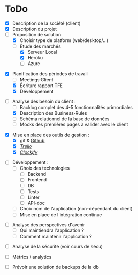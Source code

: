 # ToDo 

- [X] Description de la société (client)
- [X] Description du projet
- [ ] Proposition de solution 
  - [X] Choisir type de platform (web/desktop/...)
  - [ ] Etude des marchés
    - [X] Serveur Local
    - [X] Heroku 
    - [ ] Azure 
>
- [X] Planification des périodes de travail 
  - [ ] ~~Meetings Client~~
  - [X] Écriture rapport TFE
  - [X] Développement
>
- [ ] Analyse des besoin du client :
  - [ ] Backlog complet des 4-5 fonctionnalités primordiales 
  - [X] Description des Business-Rules
  - [ ] Schéma relationnel de la base de données
  - [ ] Mocks des premières pages à valider avec le client
>
- [X] Mise en place des outils de gestion :
  - [X] git & [Github](https://github.com/MMichotte/SLG_APP)
  - [X] [*Trello*](https://trello.com/b/jxYKBrWG)
  - [X] [*Clockify*](https://clockify.me/shared/5faa54597454944cb39a6c64)
>
- [ ] Développement :
  - [ ] Choix des technologies 
    - [ ] Backend
    - [ ] Frontend
    - [ ] DB
    - [ ] Tests
    - [ ] Linter
    - [ ] API-doc
  - [ ] Choix nom de l'application (non-dépendant du client)
  - [ ] Mise en place de l'intégration continue
>
- [ ] Analyse des perspectives d'avenir 
  - [ ] Qui maintiendra l'application ?
  - [ ] Comment maintenir l'application ? 
>
- [ ] Analyse de la sécurité (voir cours de sécu)
>
- [ ] Métrics / analytics 
>
- [ ] Prévoir une solution de backups de la db 

